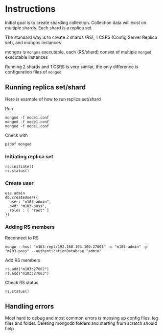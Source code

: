 # Instructions

Initial goal is to create sharding collection. Collection data will exist on multiple shards. Each shard is a replica set. 

The standard way is to create 2 shards (RS), 1 CSRS (Config Server Replica set), and mongos instances

mongos is `mongos` executable, each (RS/shard) consist of multiple `mongod` executable instances

Running 2 shards and 1 CSRS is very similar, the only difference is configuration files of `mongod`

## Running replica set/shard

Here is example of how to run replica set/shard

Run 
```
mongod -f node1.conf
mongod -f node1.conf
mongod -f node1.conf
```

Check with
```
pidof mongod
```

### Initiating replica set

```
rs.initiate()
rs.status()
```

### Create user
```
use admin
db.createUser({
  user: "m103-admin",
  pwd: "m103-pass",
  roles : [ "root" ]
})
```

### Adding RS members

Reconnect to RS
```
mongo --host "m103-repl/192.168.103.100:27001" -u "m103-admin" -p "m103-pass" --authenticationDatabase "admin"
```

Add RS members
```
rs.add("m103:27002")
rs.add("m103:27003")
```

Check RS status
```
rs.status()
```

## Handling errors

Most hard to debug and most common errors is messing up config files, log files and folder. Deleting mongodb folders and starting from scratch should help